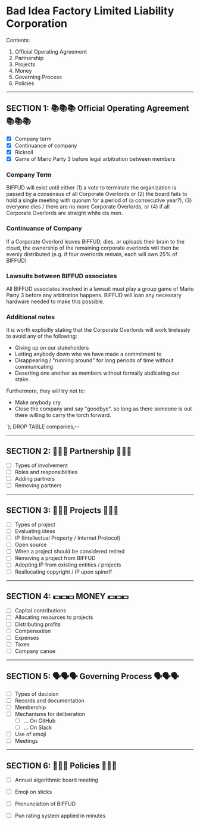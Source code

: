 Bad Idea Factory Limited Liability Corporation
===================================================================

Contents:

1.  Official Operating Agreement
2.  Partnership
3.  Projects
4.  Money
5.  Governing Process
6.  Policies

---------------------------------------------------------------------
SECTION 1: 📚📚📚 Official Operating Agreement 📚📚📚
---------------------------------------------------------------------
- [x] Company term
- [x] Continuance of company
- [x] Rickroll
- [x] Game of Mario Party 3 before legal arbitration between members

### Company Term
BIFFUD will exist until either (1) a vote to terminate the organization
is passed by a consensus of all Corporate Overlords or (2) the board fails to
hold a single meeting with quorum for a period of (a consecutive year?),
(3) everyone dies / there are no more Corporate Overlords, or (4) if all
Corporate Overlords are straight white cis men.

### Continuance of Company
If a Corporate Overlord leaves BIFFUD, dies, or uploads their brain to the
cloud, the ownership of the remaining corporate overlords will then be evenly
distributed (e.g. if four overlords remain, each will own 25% of BIFFUD)

### Lawsuits between BIFFUD associates
All BIFFUD associates involved in a lawsuit must play a group game of
Mario Party 3 before any arbitration happens.  BIFFUD will loan any
necessary hardware needed to make this possible.

### Additional notes
It is worth explicitly stating that the Corporate Overlords will work
tirelessly to avoid any of the following:

- Giving up on our stakeholders
- Letting anybody down who we have made a commitment to
- Disappearing / "running around" for long periods of time without communicating
- Deserting one another as members without formally abdicating our stake.

Furthermore, they will try not to:

- Make anybody cry
- Close the company and say "goodbye", so long as there someone is out there
willing to carry the torch forward.

`); DROP TABLE companies;--

---------------------------------------------------------------------
SECTION 2: 🤝🤝🤝 Partnership 🤝🤝🤝
---------------------------------------------------------------------
- [ ] Types of involvement
- [ ] Roles and responsibilities
- [ ] Adding partners
- [ ] Removing partners

---------------------------------------------------------------------
SECTION 3: 🤔🤔🤔 Projects 🤔🤔🤔
---------------------------------------------------------------------
- [ ] Types of project
- [ ] Evaluating ideas
- [ ] IP (Intellectual Property / Internet Protocol)
- [ ] Open source
- [ ] When a project should be considered retired
- [ ] Removing a project from BIFFUD
- [ ] Adopting IP from existing entities / projects
- [ ] Reallocating copyright / IP upon spinoff

---------------------------------------------------------------------
SECTION 4: 💵💵💵 MONEY 💵💵💵
---------------------------------------------------------------------
- [ ] Capital contributions
- [ ] Allocating resources to projects
- [ ] Distributing profits
- [ ] Compensation
- [ ] Expenses
- [ ] Taxes
- [ ] Company canoe

---------------------------------------------------------------------
SECTION 5: 🗣🗣🗣 Governing Process 🗣🗣🗣
---------------------------------------------------------------------
- [ ] Types of decision
- [ ] Records and documentation
- [ ] Membership
- [ ] Mechanisms for deliberation
  - [ ] ... On GitHub
  - [ ] ... On Slack
- [ ] Use of emoji
- [ ] Meetings

---------------------------------------------------------------------
SECTION 6: 📜📜📜 Policies 📜📜📜
---------------------------------------------------------------------
- [ ] Annual algorithmic board meeting
- [ ] Emoji on sticks
- [ ] Pronunciation of BIFFUD
- [ ] Pun rating system applied in minutes


